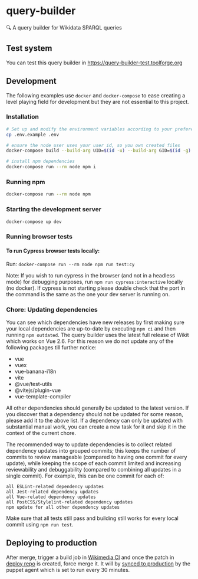 # query-builder
🔍️ A query builder for Wikidata SPARQL queries

## Test system

You can test this query builder in https://query-builder-test.toolforge.org

## Development

The following examples use `docker` and `docker-compose` to ease creating a level playing field for development but they are not essential to this project.

### Installation

```sh
# Set up and modify the environment variables according to your preferences
cp .env.example .env

# ensure the node user uses your user id, so you own created files
docker-compose build --build-arg UID=$(id -u) --build-arg GID=$(id -g) node

# install npm dependencies
docker-compose run --rm node npm i
```

### Running npm

```sh
docker-compose run --rm node npm
```

### Starting the development server

```sh
docker-compose up dev
```

### Running browser tests


#### To run Cypress browser tests locally:

Run: `docker-compose run --rm node npm run test:cy`

Note: If you wish to run cypress in the browser (and not in a headless mode) for debugging purposes, run `npm run cypress:interactive` locally (no docker).
If cypress is not starting please double check that the port in the command is the same as the one your dev server is running on.

### Chore: Updating dependencies

You can see which dependencies have new releases by first making sure your local dependencies are up-to-date by executing `npm ci` and then running `npm outdated`.
The query builder uses the latest full release of Wikit which works on Vue 2.6. For this reason we do not update any of the following packages till further notice:

- vue
- vuex
- vue-banana-i18n
- vite
- @vue/test-utils
- @vitejs/plugin-vue
- vue-template-compiler

All other dependencies should generally be updated to the latest version. If you discover that a dependency should not be updated for some reason, please add it to the above list. If a dependency can only be updated with substantial manual work, you can create a new task for it and skip it in the context of the current chore.

The recommended way to update dependencies is to collect related dependency updates into grouped commits; this keeps the number of commits to review manageable (compared to having one commit for every update), while keeping the scope of each commit limited and increasing reviewability and debuggability (compared to combining all updates in a single commit). For example, this can be one commit for each of:

    all ESLint-related dependency updates
    all Jest-related dependency updates
    all Vue-related dependency updates
    all PostCSS/Stylelint-related dependency updates
    npm update for all other dependency updates

Make sure that all tests still pass and building still works for every local commit using `npm run test`.

## Deploying to production

After merge, trigger a build job in [Wikimedia CI](https://integration.wikimedia.org/ci/job/wikidata-query-builder-build/) and once the patch in [deploy repo](https://gerrit.wikimedia.org/r/q/project:wikidata%252Fquery-builder%252Fdeploy) is created, force merge it.
It will by [synced to production](https://gerrit.wikimedia.org/r/plugins/gitiles/operations/puppet/+/9d52148c28c3391d32f0b83c8762f70e8af1ad15/modules/profile/templates/wdqs/httpd-query.wikidata.org.erb#24) by the puppet agent which is set to run every 30 minutes.


